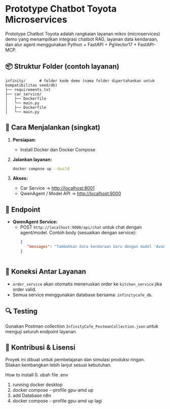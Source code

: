 
# Prototype Chatbot Toyota Microservices

Prototype Chatbot Toyota adalah rangkaian layanan mikro (microservices) demo yang menampilkan integrasi chatbot RAG, layanan data kendaraan, dan alur agent menggunakan Python + FastAPI + PgVector17 + FastAPI-MCP.

## 📦 Struktur Folder (contoh layanan)

```
infinity/      # folder kode demo (nama folder dipertahankan untuk kompatibilitas seed/db)
├── requirements.txt
├── car_service/
│   ├── Dockerfile
│   └── main.py
│   ├── Dockerfile
│   └── main.py
```

## 🚀 Cara Menjalankan (singkat)

1. **Persiapan:**
   - Install Docker dan Docker Compose

2. **Jalankan layanan:**
   ```bash
   docker compose up --build
   ```

3. **Akses:**
   - Car Service → [http://localhost:8001](http://localhost:8001)
   - QwenAgent / Model API → [http://localhost:9000](http://localhost:9000)

## 📝 Endpoint
- **QwenAgent Service:**
   - POST `http://localhost:9000/api/chat` untuk chat dengan agent/model. Contoh body (sesuaikan dengan service):
      ```json
      {
         "messages": "Tambahkan data kendaraan baru dengan model 'Avanza' dan varian 'G'.",
      }



## 🔗 Koneksi Antar Layanan

- `order_service` akan otomatis meneruskan order ke `kitchen_service` jika order valid.
- Semua service menggunakan database bersama: `infinitycafe_db`.

## 🔍 Testing

Gunakan Postman collection `InfinityCafe_PostmanCollection.json` untuk menguji seluruh endpoint layanan.

## 🙌 Kontribusi & Lisensi

Proyek ini dibuat untuk pembelajaran dan simulasi produksi ringan.  
Silakan kembangkan lebih lanjut sesuai kebutuhan.


How to install
0. ubah file .env 

1. running docker desktop
2. docker compose --profile gpu-amd up
3. add Database n8n
4. docker compose --profile gpu-amd up lagi
